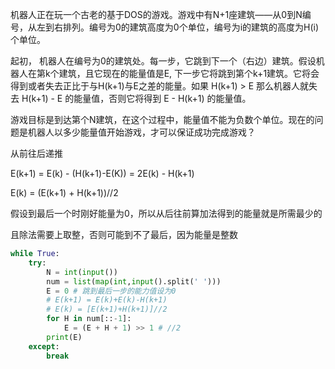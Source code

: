 机器人正在玩一个古老的基于DOS的游戏。游戏中有N+1座建筑——从0到N编号，从左到右排列。编号为0的建筑高度为0个单位，编号为i的建筑的高度为H(i)个单位。 

起初， 机器人在编号为0的建筑处。每一步，它跳到下一个（右边）建筑。假设机器人在第k个建筑，且它现在的能量值是E, 下一步它将跳到第个k+1建筑。它将会得到或者失去正比于与H(k+1)与E之差的能量。如果 H(k+1) > E 那么机器人就失去 H(k+1) - E 的能量值，否则它将得到 E - H(k+1) 的能量值。

游戏目标是到达第个N建筑，在这个过程中，能量值不能为负数个单位。现在的问题是机器人以多少能量值开始游戏，才可以保证成功完成游戏？

从前往后递推

E(k+1) = E(k) - (H(k+1)-E(K)) = 2E(k) - H(k+1)  

E(k) = (E(k+1) + H(k+1))//2

假设到最后一个时刚好能量为0，所以从后往前算加法得到的能量就是所需最少的

且除法需要上取整，否则可能到不了最后，因为能量是整数

```python
while True:
    try:
        N = int(input())
        num = list(map(int,input().split(' ')))
        E = 0 # 跳到最后一步的能力值设为0
        # E(k+1) = E(k)+E(k)-H(k+1)
        # E(k) = [E(k+1)+H(k+1)]//2
        for H in num[::-1]:
            E = (E + H + 1) >> 1 # //2
        print(E)
    except:
        break
```

